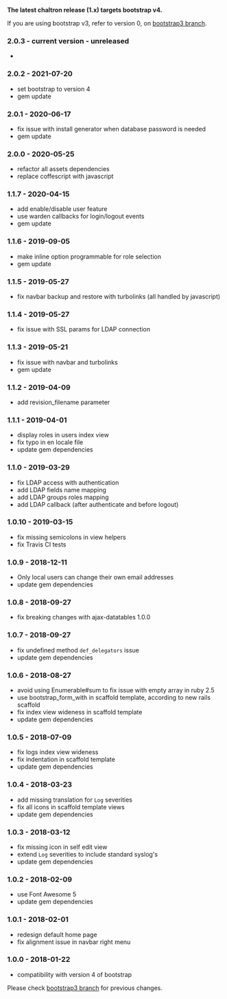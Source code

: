 **The latest chaltron release (1.x) targets bootstrap v4.**

If you are using bootstrap v3, refer to version 0, on [bootstrap3 branch](https://github.com/vicvega/chaltron/blob/bootstrap3/CHANGELOG.md).

### 2.0.3 - current version - unreleased
*

### 2.0.2 - 2021-07-20
* set bootstrap to version 4
* gem update

### 2.0.1 - 2020-06-17
* fix issue with install generator when database password is needed
* gem update

### 2.0.0 - 2020-05-25
* refactor all assets dependencies
* replace coffescript with javascript

### 1.1.7 - 2020-04-15
* add enable/disable user feature
* use warden callbacks for login/logout events
* gem update

### 1.1.6 - 2019-09-05
* make inline option programmable for role selection
* gem update

### 1.1.5 - 2019-05-27
* fix navbar backup and restore with turbolinks (all handled by javascript)

### 1.1.4 - 2019-05-27
* fix issue with SSL params for LDAP connection

### 1.1.3 - 2019-05-21
* fix issue with navbar and turbolinks
* gem update

### 1.1.2 - 2019-04-09
* add revision_filename parameter

### 1.1.1 - 2019-04-01
* display roles in users index view
* fix typo in en locale file
* update gem dependencies

### 1.1.0 - 2019-03-29
* fix LDAP access with authentication
* add LDAP fields name mapping
* add LDAP groups roles mapping
* add LDAP callback (after authenticate and before logout)

### 1.0.10 - 2019-03-15
* fix missing semicolons in view helpers
* fix Travis CI tests

### 1.0.9 - 2018-12-11
* Only local users can change their own email addresses
* update gem dependencies

### 1.0.8 - 2018-09-27
* fix breaking changes with ajax-datatables 1.0.0

### 1.0.7 - 2018-09-27
 * fix undefined method `def_delegators` issue
 * update gem dependencies

### 1.0.6 - 2018-08-27
 * avoid using Enumerable#sum to fix issue with empty array in ruby 2.5
 * use bootstrap_form_with in scaffold template, according to new rails scaffold
 * fix index view wideness in scaffold template
 * update gem dependencies

### 1.0.5 - 2018-07-09
 * fix logs index view wideness
 * fix indentation in scaffold template
 * update gem dependencies

### 1.0.4 - 2018-03-23
 * add missing translation for `Log` severities
 * fix all icons in scaffold template views
 * update gem dependencies

### 1.0.3 - 2018-03-12
 * fix missing icon in self edit view
 * extend `Log` severities to include standard syslog's
 * update gem dependencies

### 1.0.2 - 2018-02-09
 * use Font Awesome 5
 * update gem dependencies

### 1.0.1 - 2018-02-01
 * redesign default home page
 * fix alignment issue in navbar right menu

### 1.0.0 - 2018-01-22
 * compatibility with version 4 of bootstrap

Please check [bootstrap3 branch](https://github.com/vicvega/chaltron/blob/bootstrap3/CHANGELOG.md) for previous changes.
